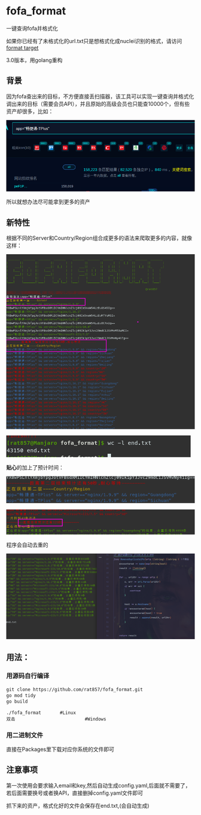 # fofa_format
一键查询fofa并格式化

如果你已经有了未格式化的url.txt只是想格式化成nuclei识别的格式，请访问[format target](https://github.com/rat857/format_target)

3.0版本，用golang重构

## 背景

因为fofa查出来的目标，不方便直接丢扫描器，该工具可以实现一键查询并格式化调出来的目标（需要会员API），并且原始的高级会员也只能查10000个，但有些资产却很多，比如：

![image-20230803141955872](README.assets/image-20230803141955872.png)

所以就想办法尽可能拿到更多的资产

## 新特性

根据不同的Server和Country/Region组合成更多的语法来爬取更多的内容，就像这样：

![image-20230811193241508](README.assets/image-20230811193241508.png)

![image-20230811193311487](README.assets/image-20230811193311487.png)

**贴心**的加上了预计时间：

![image-20230811193502158](README.assets/image-20230811193502158.png)

![image-20230811193517851](README.assets/image-20230811193517851.png)

程序会自动去重的

![image-20230803141533361](./README.assets/image-20230803141533361.png)

## 用法：

### 用源码自行编译

```shell
git clone https://github.com/rat857/fofa_format.git
go mod tidy
go build
```

```shell
./fofa_format		#Linux
双击							#Windows
```

### 用二进制文件

直接在Packages里下载对应你系统的文件即可

## 注意事项

第一次使用会要求输入email和key,然后自动生成config.yaml,后面就不需要了，若后面需要换号或者换API，直接删掉config.yaml文件即可

抓下来的资产，格式化好的文件会保存在end.txt,(会自动生成)
